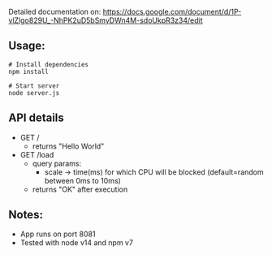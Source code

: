 Detailed documentation on: https://docs.google.com/document/d/1P-vlZlgo829U_-NhPK2uD5bSmyDWn4M-sdoUkpR3z34/edit


## Usage:
```
# Install dependencies
npm install

# Start server
node server.js
```
## API details
- GET /
    - returns "Hello World"
- GET /load
    - query params:
        - scale -> time(ms) for which CPU will be blocked (default=random between 0ms to 10ms)
    - returns "OK" after execution

## Notes:
- App runs on port 8081
- Tested with node v14 and npm v7

